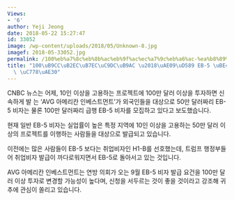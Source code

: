 ```yaml
---
Views:
- '6'
author: Yeji Jeong
date: 2018-05-22 15:27:47
id: 33052
image: /wp-content/uploads/2018/05/Unknown-8.jpg
imagef: 2018-05-33052.jpg
permalink: /100%eb%a7%8c%eb%8b%ac%eb%9f%ac%ec%a7%9c%eb%a6%ac-%ea%b8%89%ed%96%89-eb-5-%eb%b9%84%ec%9e%90-%ec%9d%b8%ea%b8%b0/
title: "100\uB9CC\uB2EC\uB7EC\uC9DC\uB9AC \u2018\uAE09\uD589 EB-5 \uBE44\uC790\u2019\
  \ \uC778\uAE30"
---
```


CNBC 뉴스는 어제, 10인 이상을 고용하는 프로젝트에 100만 달러 이상을 투자하면 신속하게 발 는 ‘AVG 아메리칸 인베스트먼트’가 외국인들을 대상으로 50만 달러짜리 EB-5 비자는 물론 100만 달러짜리 급행 EB-5 비자를 모집하고 있다고 보도했습니다.

현재 일반 EB-5 비자는 실업률이 높은 특정 지역에 10인 이상을 고용하는 50만 달러 이상의 프로젝트를 이행하는 사람들을 대상으로 발급되고 있습니다.

이전에는 많은 사람들이 EB-5 보다는 취업비자인 H1-B를 선호했는데, 트럼프 행정부들어 취업비자 발급이 까다로워지면서 EB-5로 돌아서고 있는 것입니다.

AVG 아메리칸 인베스트먼트는 연방 의회가 오는 9월 EB-5 비자 발급 요건을 100만 달러 이상 투자로 변경할 가능성이 높다며, 신청을 서두르는 것이 좋을 것이라고 강조해 귀추에 관심이 쏠리고 있습니다.